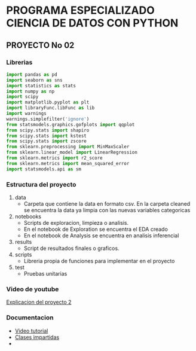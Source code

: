 # PROGRAMA ESPECIALIZADO CIENCIA DE DATOS CON PYTHON

## PROYECTO No 02

### Librerias

```python
import pandas as pd
import seaborn as sns
import statistics as stats
import numpy as np
import scipy
import matplotlib.pyplot as plt
import libraryFunc.libFunc as lib
import warnings
warnings.simplefilter('ignore')
from statsmodels.graphics.gofplots import qqplot
from scipy.stats import shapiro
from scipy.stats import kstest
from scipy.stats import zscore
from sklearn.preprocessing import MinMaxScaler
from sklearn.linear_model import LinearRegression
from sklearn.metrics import r2_score
from sklearn.metrics import mean_squared_error
import statsmodels.api as sm
```


### Estructura del proyecto
1. data
   * Carpeta que contiene la data en formato csv. En la carpeta cleaned se encuentra la data ya limpia con las nuevas variables categoricas
2. notebooks
   * Scripts de exploracion, limpieza o analisis.
   * En el notebook de Exploration se encuentra el EDA creado
   * En el notebook de Analysis se encuentra en analisis inferencial
3. results
   * Script de resultados finales o graficos.
4. scripts
   * Libreria propia de funciones para implementar en el proyecto
5. test
   * Pruebas unitarias


### Video de youtube

[Explicacion del proyecto 2](https://youtu.be/DZvvAlseiAU)

### Documentacion

* [Video tutorial](https://www.youtube.com/watch?v=JLRQaQRbr9w)
* [Clases impartidas]()
*